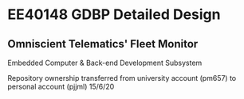 # EE40148 GDBP Detailed Design
## Omniscient Telematics' Fleet Monitor
Embedded Computer & Back-end Development Subsystem


Repository ownership transferred from university account (pm657) to personal account (pjjml) 15/6/20
